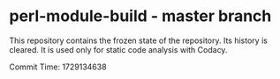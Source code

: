 # perl-module-build - master branch

This repository contains the frozen state of the repository.
Its history is cleared. It is used only for static code
analysis with Codacy.

Commit Time: 1729134638
